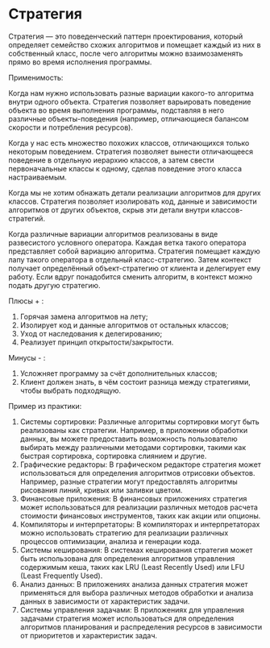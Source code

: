 # Стратегия

Стратегия — это поведенческий паттерн проектирования, который определяет семейство схожих алгоритмов и помещает каждый
из
них в собственный класс, после чего алгоритмы можно взаимозаменять прямо во время исполнения программы.

Применимость:

Когда нам нужно использовать разные вариации какого-то алгоритма внутри одного объекта.
Стратегия позволяет варьировать поведение объекта во время выполнения программы, подставляя в него различные
объекты-поведения (например, отличающиеся балансом скорости и потребления ресурсов).

Когда у нас есть множество похожих классов, отличающихся только некоторым поведением.
Стратегия позволяет вынести отличающееся поведение в отдельную иерархию классов, а затем свести первоначальные классы к
одному, сделав поведение этого класса настраиваемым.

Когда мы не хотим обнажать детали реализации алгоритмов для других классов.
Стратегия позволяет изолировать код, данные и зависимости алгоритмов от других объектов, скрыв эти детали внутри
классов-стратегий.

Когда различные вариации алгоритмов реализованы в виде развесистого условного оператора. Каждая ветка такого оператора
представляет собой вариацию алгоритма.
Стратегия помещает каждую лапу такого оператора в отдельный класс-стратегию. Затем контекст получает определённый
объект-стратегию от клиента и делегирует ему работу. Если вдруг понадобится сменить алгоритм, в контекст можно подать
другую стратегию.

Плюсы + :

1) Горячая замена алгоритмов на лету;
2) Изолирует код и данные алгоритмов от остальных классов;
3) Уход от наследования к делегированию;
4) Реализует принцип открытости/закрытости.

Минусы - :

1) Усложняет программу за счёт дополнительных классов;
2) Клиент должен знать, в чём состоит разница между стратегиями, чтобы выбрать подходящую.

Пример из практики:

1) Системы сортировки:
   Различные алгоритмы сортировки могут быть реализованы как стратегии. Например, в приложении обработки данных, вы
   можете предоставить возможность пользователю выбирать между различными методами сортировки, такими как быстрая
   сортировка, сортировка слиянием и другие.
2) Графические редакторы:
   В графическом редакторе стратегия может использоваться для определения алгоритмов отрисовки объектов. Например,
   разные стратегии могут предоставлять алгоритмы рисования линий, кривых или заливки цветом.
3) Финансовые приложения:
   В финансовых приложениях стратегия может использоваться для реализации различных методов расчета стоимости финансовых
   инструментов, таких как акции или опционы.
4) Компиляторы и интерпретаторы:
   В компиляторах и интерпретаторах можно использовать стратегию для реализации различных процессов оптимизации, анализа
   и генерации кода.
5) Системы кеширования:
   В системах кеширования стратегия может быть использована для определения алгоритмов управления содержимым кеша, таких
   как LRU (Least Recently Used) или LFU (Least Frequently Used).
6) Анализ данных:
   В приложениях анализа данных стратегия может применяться для выбора различных методов обработки и анализа данных в
   зависимости от характеристик задачи.
7) Системы управления задачами:
   В приложениях для управления задачами стратегия может использоваться для определения алгоритмов планирования и
   распределения ресурсов в зависимости от приоритетов и характеристик задач.
